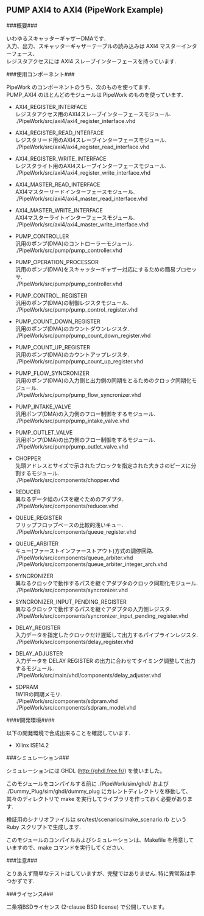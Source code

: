 PUMP AXI4 to AXI4 (PipeWork Example) 
------------------------------------

###概要###

いわゆるスキャッターギャザーDMAです.  
入力、出力、スキャッターギャザーテーブルの読み込みは AXI4 マスターインターフェース、   
レジスタアクセスには AXI4 スレーブインターフェースを持っています.

###使用コンポーネント###

PipeWork のコンポーネントのうち、次のものを使ってます.  
PUMP_AXI4 のほとんどのモジュールは PipeWork のものを使っています.

  * AXI4_REGISTER_INTERFACE   
    レジスタアクセス用のAXI4スレーブインターフェースモジュール.   
    ./PipeWork/src/axi4/axi4_register_interface.vhd

  * AXI4_REGISTER_READ_INTERFACE   
    レジスタリード用のAXI4スレーブインターフェースモジュール.   
    ./PipeWork/src/axi4/axi4_register_read_interface.vhd

  * AXI4_REGISTER_WRITE_INTERFACE   
    レジスタライト用のAXI4スレーブインターフェースモジュール.   
    ./PipeWork/src/axi4/axi4_register_write_interface.vhd

  * AXI4_MASTER_READ_INTERFACE   
    AXI4マスターリードインターフェースモジュール.   
    ./PipeWork/src/axi4/axi4_master_read_interface.vhd

  * AXI4_MASTER_WRITE_INTERFACE   
    AXI4マスターライトインターフェースモジュール.     
    ./PipeWork/src/axi4/axi4_master_write_interface.vhd

  * PUMP_CONTROLLER   
    汎用のポンプ(DMA)のコントローラーモジュール.   
    ./PipeWork/src/pump/pump_controller.vhd

  * PUMP_OPERATION_PROCESSOR   
    汎用のポンプ(DMA)をスキャッターギャザー対応にするための簡易プロセッサ.   
    ./PipeWork/src/pump/pump_controller.vhd

  * PUMP_CONTROL_REGISTER   
    汎用のポンプ(DMA)の制御レジスタモジュール.   
    ./PipeWork/src/pump/pump_control_register.vhd

  * PUMP_COUNT_DOWN_REGISTER   
    汎用のポンプ(DMA)のカウントダウンレジスタ.   
    ./PipeWork/src/pump/pump_count_down_register.vhd

  * PUMP_COUNT_UP_REGISTER   
    汎用のポンプ(DMA)のカウントアップレジスタ.   
    ./PipeWork/src/pump/pump_count_up_register.vhd

  * PUMP_FLOW_SYNCRONIZER   
    汎用のポンプ(DMA)の入力側と出力側の同期をとるためのクロック同期化モジュール.  
    ./PipeWork/src/pump/pump_flow_syncronizer.vhd

  * PUMP_INTAKE_VALVE   
    汎用ポンプ(DMA)の入力側のフロー制御をするモジュール.  
    ./PipeWork/src/pump/pump_intake_valve.vhd

  * PUMP_OUTLET_VALVE   
    汎用ポンプ(DMA)の出力側のフロー制御をするモジュール.  
    ./PipeWork/src/pump/pump_outlet_valve.vhd

  * CHOPPER   
    先頭アドレスとサイズで示されたブロックを指定された大きさのピースに分割するモジュール.   
    ./PipeWork/src/components/chopper.vhd

  * REDUCER   
    異なるデータ幅のパスを継ぐためのアダプタ.   
    ./PipeWork/src/components/reducer.vhd

  * QUEUE_REGISTER   
    フリップフロップベースの比較的浅いキュー.   
    ./PipeWork/src/components/queue_register.vhd

  * QUEUE_ARBITER   
    キュー(ファーストインファーストアウト)方式の調停回路.   
    ./PipeWork/src/components/queue_arbiter.vhd  
    ./PipeWork/src/components/queue_arbiter_integer_arch.vhd

  * SYNCRONIZER  
    異なるクロックで動作するパスを継ぐアダプタのクロック同期化モジュール.  
    ./PipeWork/src/components/syncronizer.vhd  

  * SYNCRONIZER_INPUT_PENDING_REGISTER  
    異なるクロックで動作するパスを継ぐアダプタの入力側レジスタ.  
    ./PipeWork/src/components/syncronizer_input_pending_register.vhd  

  * DELAY_REGISTER  
    入力データを指定したクロックだけ遅延して出力するパイプラインレジスタ.  
    ./PipeWork/src/components/delay_register.vhd  

  * DELAY_ADJUSTER  
    入力データを DELAY REGISTER の出力に合わせてタイミング調整して出力するモジュール.  
    ./PipeWork/src/main/vhdl/components/delay_adjuster.vhd  

  * SDPRAM  
    1W1Rの同期メモリ.  
    ./PipeWork/src/components/sdpram.vhd  
    ./PipeWork/src/components/sdpram_model.vhd  

####開発環境####

以下の開発環境で合成出来ることを確認しています.

* Xilinx ISE14.2

###シミュレーション###

シミュレーションには GHDL (<http://ghdl.free.fr/>) を使いました。    

このモジュールをコンパイルする前に ./PipeWork/sim/ghdl/ および ./Dummy_Plug/sim/ghdl/dummy_plug にカレントディレクトリを移動して、其々のディレクトリで make を実行してライブラリを作っておく必要があります.  

検証用のシナリオファイルは src/test/scenarios/make_scenario.rb という Ruby スクリプトで生成します.   

このモジュールのコンパイルおよびシミュレーションは、Makefile を用意していますので、make コマンドを実行してください.  

###注意###

とりあえず簡単なテストはしていますが、完璧ではありません. 特に異常系は手つかずです. 

###ライセンス###

二条項BSDライセンス (2-clause BSD license) で公開しています。


